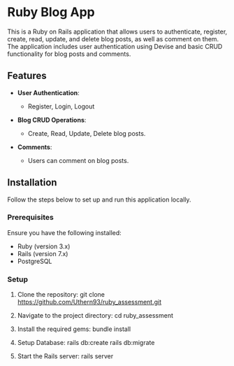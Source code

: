 # Ruby Blog App

This is a Ruby on Rails application that allows users to authenticate, register, create, read, update, and delete blog posts, as well as comment on them. The application includes user authentication using Devise and basic CRUD functionality for blog posts and comments.

## Features

- **User Authentication**: 
  - Register, Login, Logout
  
- **Blog CRUD Operations**:
  - Create, Read, Update, Delete blog posts.
  
- **Comments**:
  - Users can comment on blog posts.

## Installation

Follow the steps below to set up and run this application locally.

### Prerequisites

Ensure you have the following installed:
- Ruby (version 3.x)
- Rails (version 7.x)
- PostgreSQL

### Setup

1. Clone the repository:
   git clone https://github.com/Uthern93/ruby_assessment.git

2. Navigate to the project directory:
cd ruby_assessment

3. Install the required gems:
bundle install

4. Setup Database:
rails db:create
rails db:migrate

5. Start the Rails server:
rails server
